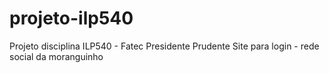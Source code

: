 # projeto-ilp540
Projeto disciplina ILP540 - Fatec Presidente Prudente
Site para login - rede social da moranguinho

